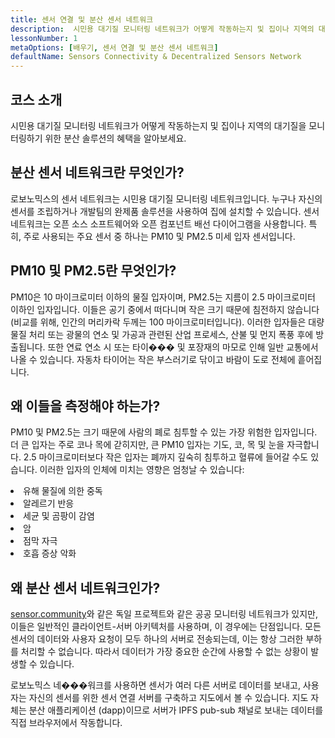 ```yaml
---
title: 센서 연결 및 분산 센서 네트워크
description:  시민용 대기질 모니터링 네트워크가 어떻게 작동하는지 및 집이나 지역의 대기질을 모니터링하기 위한 분산 솔루션의 혜택을 알아보세요.
lessonNumber: 1
metaOptions: [배우기, 센서 연결 및 분산 센서 네트워크]
defaultName: Sensors Connectivity & Decentralized Sensors Network
---
```


## 코스 소개

시민용 대기질 모니터링 네트워크가 어떻게 작동하는지 및 집이나 지역의 대기질을 모니터링하기 위한 분산 솔루션의 혜택을 알아보세요.

## 분산 센서 네트워크란 무엇인가?

로보노믹스의 센서 네트워크는 시민용 대기질 모니터링 네트워크입니다. 누구나 자신의 센서를 조립하거나 개발팀의 완제품 솔루션을 사용하여 집에 설치할 수 있습니다. 센서 네트워크는 오픈 소스 소프트웨어와 오픈 컴포넌트 배선 다이어그램을 사용합니다. 특히, 주로 사용되는 주요 센서 중 하나는 PM10 및 PM2.5 미세 입자 센서입니다.


## PM10 및 PM2.5란 무엇인가?

PM10은 10 마이크로미터 이하의 물질 입자이며, PM2.5는 지름이 2.5 마이크로미터 이하인 입자입니다. 이들은 공기 중에서 떠다니며 작은 크기 때문에 침전하지 않습니다 (비교를 위해, 인간의 머리카락 두께는 100 마이크로미터입니다). 이러한 입자들은 대량 물질 처리 또는 광물의 연소 및 가공과 관련된 산업 프로세스, 산불 및 먼지 폭풍 후에 방출됩니다. 또한 연료 연소 시 또는 타이��� 및 포장재의 마모로 인해 일반 교통에서 나올 수 있습니다. 자동차 타이어는 작은 부스러기로 닦이고 바람이 도로 전체에 흩어집니다.

## 왜 이들을 측정해야 하는가?

PM10 및 PM2.5는 크기 때문에 사람의 폐로 침투할 수 있는 가장 위험한 입자입니다. 더 큰 입자는 주로 코나 목에 갇히지만, 큰 PM10 입자는 기도, 코, 목 및 눈을 자극합니다. 2.5 마이크로미터보다 작은 입자는 폐까지 깊숙히 침투하고 혈류에 들어갈 수도 있습니다. 이러한 입자의 인체에 미치는 영향은 엄청날 수 있습니다:

<List>

<li>유해 물질에 의한 중독</li>
<li>알레르기 반응</li>
<li>세균 및 곰팡이 감염</li>
<li>암</li>
<li>점막 자극</li>
<li>호흡 증상 악화</li>

</List>

## 왜 분산 센서 네트워크인가?

[sensor.community](https://sensor.community)와 같은 독일 프로젝트와 같은 공공 모니터링 네트워크가 있지만, 이들은 일반적인 클라이언트-서버 아키텍처를 사용하며, 이 경우에는 단점입니다. 모든 센서의 데이터와 사용자 요청이 모두 하나의 서버로 전송되는데, 이는 항상 그러한 부하를 처리할 수 없습니다. 따라서 데이터가 가장 중요한 순간에 사용할 수 없는 상황이 발생할 수 있습니다.

로보노믹스 네���워크를 사용하면 센서가 여러 다른 서버로 데이터를 보내고, 사용자는 자신의 센서를 위한 센서 연결 서버를 구축하고 지도에서 볼 수 있습니다. 지도 자체는 분산 애플리케이션 (dapp)이므로 서버가 IPFS pub-sub 채널로 보내는 데이터를 직접 브라우저에서 작동합니다.